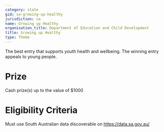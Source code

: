 ```yaml
---
category: state
gid: sa-growing-up-healthy
jurisdiction: sa
name: Growing up Healthy
organisation_title: Department of Education and Child Development
title: Growing up Healthy
type: Theme
---
```


The best entry that supports youth health and wellbeing. The winning entry appeals to young people.

# Prize
Cash prize(s) up to the value of $1000

# Eligibility Criteria
Must use South Australian data discoverable on https://data.sa.gov.au/
